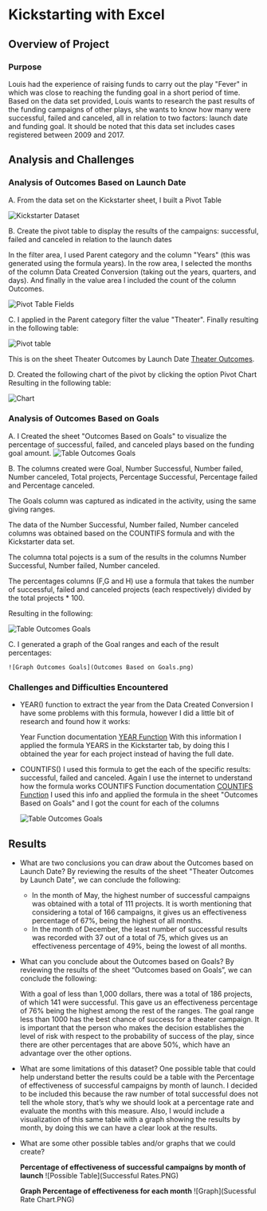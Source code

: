 # Kickstarting with Excel

## Overview of Project

### Purpose
Louis had the experience of raising funds to carry out the play "Fever" in which was close to reaching the funding goal in a short period of time. Based on the data set provided, Louis wants to research the past results of the funding campaigns of other plays, she wants to know how many were successful, failed and canceled, all in relation to two factors: launch date and funding goal. It should be noted that this data set includes cases registered between 2009 and 2017.


## Analysis and Challenges

### Analysis of Outcomes Based on Launch Date
A. From the data set on the Kickstarter sheet, I built a Pivot Table
 
   ![Kickstarter Dataset](Kickstarter_sheet.png)
 

B. Create the pivot table to display the results of the campaigns: successful, failed and canceled in relation to the launch dates
   
   In the filter area, I used Parent category and the column "Years" (this was generated using the formula years). In the row area, I selected the months of the column Data Created Conversion (taking out the years, quarters, and days). And finally in the value area I included the count of the column Outcomes.

   ![Pivot Table Fields](Pivot_Table_Fields.png)


C. I applied in the Parent category filter the value "Theater".
   Finally resulting in the following table:
   
   ![Pivot table](Pivot_table_final.png)

   This is on the sheet Theater Outcomes by Launch Date [Theater Outcomes](Kickstarter_Challenge.zip).

D. Created the following chart of the pivot by clicking the option Pivot Chart
   Resulting in the following table: 

   ![Chart](Pivot_Table_Chart.PNG)


### Analysis of Outcomes Based on Goals
A. I Created the sheet "Outcomes Based on Goals" to visualize the percentage of successful, failed, and canceled plays based on the funding goal amount.
   ![Table Outcomes Goals](Table_Outcomes_Goals.PNG)

B. The columns created were Goal, Number Successful, Number failed, Number canceled, Total projects, Percentage Successful, Percentage failed and Percentage canceled.
   
   The Goals column was captured as indicated in the activity, using the same giving ranges.

   The data of the Number Successful, Number failed, Number canceled columns was obtained based on the COUNTIFS formula and with the Kickstarter data set.

   The columna total pojects is a sum of the results in the columns Number Successful, Number failed, Number canceled.

   The percentages columns (F,G and H) use a formula that takes the number of successful, failed and canceled projects (each respectively) divided by the total projects * 100.

   Resulting in the following:

   ![Table Outcomes Goals](Table_outcomes_Goals2.png)

C. I generated a graph of the Goal ranges and each of the result percentages:

    ![Graph Outcomes Goals](Outcomes Based on Goals.png)


### Challenges and Difficulties Encountered
- YEAR() function to extract the year from the Data Created Conversion
  I have some problems with this formula, however I did a little bit of research and found how it works:
  
  Year Function documentation [YEAR Function](https://support.office.com/en-us/article/year-function-c64f017a-1354-490d-981f-578e8ec8d3b9)
  With this information I applied the formula YEARS in the Kickstarter tab, by doing this I obtained the year for each project instead of having the full date.

- COUNTIFS()
  I used this formula to get the each of the specific results: successful, failed and canceled. Again I use the internet to understand how the formula works
  COUNTIFS Function documentation [COUNTIFS Function](https://support.office.com/en-us/article/countifs-function-dda3dc6e-f74e-4aee-88bc-aa8c2a866842)
  I used this info and applied the formula in the sheet "Outcomes Based on Goals" and I got the count for each of the columns
   
   ![Table Outcomes Goals](COUNTIFS.png)

## Results

- What are two conclusions you can draw about the Outcomes based on Launch Date?
  By reviewing the results of the sheet "Theater Outcomes by Launch Date", we can conclude the following:
   - In the month of May, the highest number of successful campaigns was obtained with a total of 111 projects. It is worth mentioning that considering a total of 166 campaigns, it gives us an effectiveness percentage of 67%, being the highest of all months.
   - In the month of December, the least number of successful results was recorded with 37 out of a total of 75, which gives us an effectiveness percentage of 49%, being the lowest of all months.

- What can you conclude about the Outcomes based on Goals?
  By reviewing the results of the sheet “Outcomes based on Goals”, we can conclude the following:
  
  With a goal of less than 1,000 dollars, there was a total of 186 projects, of which 141 were successful. This gave us an effectiveness percentage of 76% being the highest among the rest of the ranges.
  The goal range less than 1000 has the best chance of success for a theater campaign. It is important that the person who makes the decision establishes the level of risk with respect to the probability of success of the play, since there are other percentages that are above 50%, which have an advantage over the other options.


- What are some limitations of this dataset?
  One possible table that could help understand better the results could be a table with the Percentage of effectiveness of successful campaigns by month of launch. I decided to be included this because the raw number of total successful does not tell the whole story, that’s why we should look at a percentage rate and evaluate the months with this measure. Also, I would include a visualization of this same table with a graph showing the results by month, by doing this we can have a clear look at the results.

- What are some other possible tables and/or graphs that we could create?

  **Percentage of effectiveness of successful campaigns by month of launch**
   ![Possible Table](Successful Rates.PNG)

  **Graph Percentage of effectiveness for each month**
    ![Graph](Sucessful Rate Chart.PNG)
